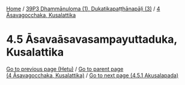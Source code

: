 
[Home](/) / [39P3 Dhammānuloma (1), Dukatikapaṭṭhānapāḷi (3)](../../39P3.md) / [4 Āsavagocchaka, Kusalattika](../4.md)

# 4.5 Āsavaāsavasampayuttaduka, Kusalattika


[Go to previous page (Hetu)](4.4/4.4.3/Hetu.md) / [Go to parent page (4 Āsavagocchaka, Kusalattika)](../4.md) / [Go to next page (4.5.1 Akusalapada)](4.5/4.5.1.md)


